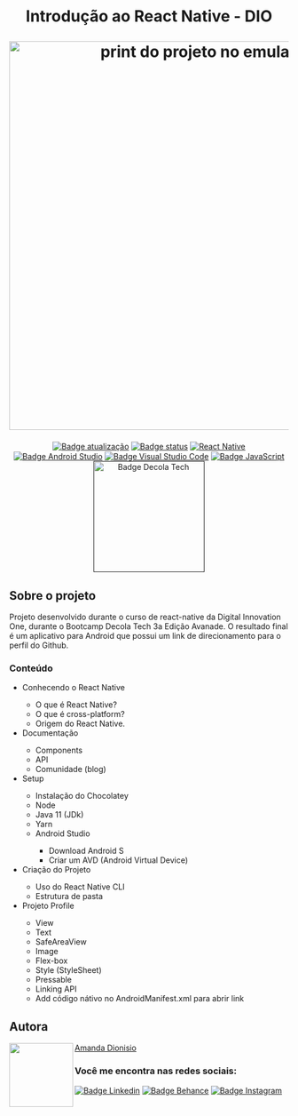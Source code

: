 <h1 align="center">
  <p align="center">Introdução ao React Native - DIO</p>
  <img src="https://user-images.githubusercontent.com/104245596/171510422-05aa9764-a497-49b9-80c7-4f52b533c6f5.png" width="auto" height="700" alt="print do projeto no emulador">
</h1>

<p align="center">
  <a href=""><img src="https://img.shields.io/badge/%C3%BAltima%20atualiza%C3%A7%C3%A3o-junho%202022-blue" align="center" alt="Badge atualização" /></a>
  <a href=""><img src="https://img.shields.io/badge/status-conclu%C3%ADdo-green" align="center" alt="Badge status" /></a>
  <a href=""><img src="https://img.shields.io/badge/React_Native-20232A?style=for-the-badge&logo=react&logoColor=61DAFB" align="center" alt="React Native" /></a>
  <a href=""><img src="https://img.shields.io/badge/Android_Studio-3DDC84?style=for-the-badge&logo=android-studio&logoColor=white" align="center" alt="Badge Android Studio" /></a>
  <a href=""><img src="https://img.shields.io/badge/Visual_Studio_Code-0078D4?style=for-the-badge&logo=visual%20studio%20code&logoColor=white" align="center" alt="Badge Visual Studio Code" /></a>
  <a href=""><img src="https://img.shields.io/badge/JavaScript-323330?style=for-the-badge&logo=javascript&logoColor=F7DF1E" align="center" alt="Badge JavaScript" /></a><br>
  <a href=""><img src="https://hermes.digitalinnovation.one/tracks/15866500-f818-4970-b906-66bf07cec97b.png" width="200 height="auto" align="center" alt="Badge Decola Tech" /></a>
  </p>
  
  <h2>Sobre o projeto</h2>
<p>Projeto desenvolvido durante o curso de react-native da Digital Innovation One, durante o Bootcamp Decola Tech 3a Edição Avanade. O resultado final é um aplicativo para Android que possui um link de direcionamento para o perfil do Github.</p>

<h3>Conteúdo</h3>
<ul>
  <li>Conhecendo o React Native</li>
  <ul>
    <li>O que é React Native?</li>
    <li>O que é cross-platform?</li>
    <li>Origem do React Native.</li>
  </ul>
  <li>Documentação</li>
    <ul>
      <li>Components</li>
      <li>API</li>
      <li>Comunidade (blog)</li>
    </ul>
  <li>Setup</li>
    <ul>
      <li>Instalação do Chocolatey</li>
      <li>Node</li>
      <li>Java 11 (JDk)</li>
      <li>Yarn</li>
      <li>Android Studio</li>
        <ul>
          <li>Download Android S</li>
          <li>Criar um AVD (Android Virtual Device)</li>
        </ul>
    </ul>
  <li>Criação do Projeto</li>
    <ul>
      <li>Uso do React Native CLI</li>
      <li>Estrutura de pasta</li>
    </ul>
  <li>Projeto Profile</li>
    <ul>
      <li>View</li>
      <li>Text</li>
      <li>SafeAreaView</li>
      <li>Image</li>
      <li>Flex-box</li>
      <li>Style (StyleSheet)</li>
      <li>Pressable</li>
      <li>Linking API</li>
      <li>Add código nátivo no AndroidManifest.xml para abrir link</li>
    </ul>
</ul>

<h2 align="left">Autora</h2>
<img align="left" src="https://avatars.githubusercontent.com/u/104245596?s=400&u=22dddd54d435db2df3c8f6e91c881be3cdc31170&v=4" width=115>

[Amanda Dionisio](https://github.com/amandafd)

<h3 align="left">Você me encontra nas redes sociais:</h3>
<p align="left">
  <a href="https://www.linkedin.com/in/amanda-felipe-dionisio"><img src="https://img.shields.io/badge/LinkedIn-0077B5?style=for-the-badge&logo=linkedin&logoColor=white" alt="Badge Linkedin" /></a>
  <a href="https://www.behance.net/amanda_dionisio"><img src="https://img.shields.io/badge/-Behance-blue?style=for-the-badge&logo=behance&logoColor=white" alt="Badge Behance" /></a>
  <a href="https://www.instagram.com/guache_nin/"><img src="https://img.shields.io/badge/Instagram-E4405F?style=for-the-badge&logo=instagram&logoColor=white"  alt="Badge Instagram" /></a>
</p>

 
